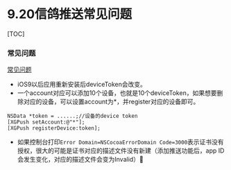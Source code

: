 # 9.20信鸽推送常见问题

[TOC]

### 常见问题

[常见问题](http://bbs.xg.qq.com/forum.php?mod=viewthread&tid=1021&extra=page%3D1)

* iOS9以后应用重新安装后deviceToken会改变。
* 一个account对应可以添加10个设备，也就是10个deviceToken，如果想要删除对应的设备，可以设置account为*，并register对应的设备即可。

```
NSData *token = ......;//设备的device token
[XGPush setAccount:@"*"];
[XGPush registerDevice:token];
```

* 如果控制台打印`Error Domain=NSCocoaErrorDomain Code=3000`表示证书没有授权，很大的可能是证书对应的描述文件没有新建（添加推送功能后，app ID会发生变化，对应的描述文件会变为Invalid）



